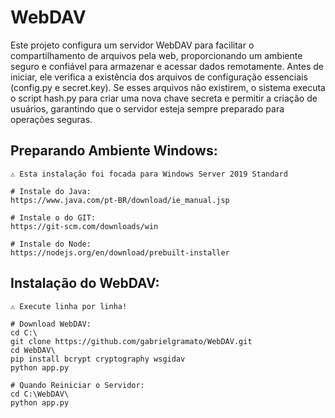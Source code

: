 # WebDAV
 Este projeto configura um servidor WebDAV para facilitar o compartilhamento de arquivos pela web, proporcionando um ambiente seguro e confiável para armazenar e acessar dados remotamente. Antes de iniciar, ele verifica a existência dos arquivos de configuração essenciais (config.py e secret.key). Se esses arquivos não existirem, o sistema executa o script hash.py para criar uma nova chave secreta e permitir a criação de usuários, garantindo que o servidor esteja sempre preparado para operações seguras.

## Preparando Ambiente Windows:

```
⚠️ Esta instalação foi focada para Windows Server 2019 Standard
```

```
# Instale do Java:
https://www.java.com/pt-BR/download/ie_manual.jsp

# Instale o do GIT:
https://git-scm.com/downloads/win

# Instale do Node:
https://nodejs.org/en/download/prebuilt-installer
```

## Instalação do WebDAV:

```
⚠️ Execute linha por linha!

# Download WebDAV:
cd C:\
git clone https://github.com/gabrielgramato/WebDAV.git
cd WebDAV\
pip install bcrypt cryptography wsgidav
python app.py

# Quando Reiniciar o Servidor:
cd C:\WebDAV\
python app.py
```
